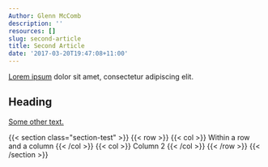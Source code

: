 ```yaml
---
Author: Glenn McComb
description: ''
resources: []
slug: second-article
title: Second Article
date: '2017-03-20T19:47:08+11:00'
---
```


[Lorem ipsum](http://www.lipsum.com/) dolor sit amet, consectetur adipiscing elit.

## Heading

[Some other text.](/)

{{< section class="section-test" >}}
{{< row >}}
{{< col >}}
Within a row and a column
{{< /col >}}
{{< col >}}
Column 2
{{< /col >}}
{{< /row >}}
{{< /section >}}